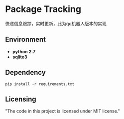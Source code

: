 
# Package Tracking

快递信息跟踪，实时更新，此为qq机器人版本的实现

## Environment ##

- **python 2.7**
- **sqlite3**

## Dependency

```shell
pip install -r requirements.txt
```
## Licensing

"The code in this project is licensed under MIT license."